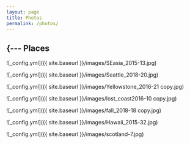 ```yaml
---
layout: page
title: Photos
permalink: /photos/
---
```


{---
Places
---
![_config.yml]({{ site.baseurl }}/images/SEasia_2015-13.jpg)

![_config.yml]({{ site.baseurl }}/images/Seattle_2018-20.jpg)

![_config.yml]({{ site.baseurl }}/images/Yellowstone_2016-21 copy.jpg)

![_config.yml]({{ site.baseurl }}/images/lost_coast2016-10 copy.jpg)

![_config.yml]({{ site.baseurl }}/images/fall_2018-18 copy.jpg)

![_config.yml]({{ site.baseurl }}/images/Hawaii_2015-32.jpg)  

![_config.yml]({{ site.baseurl }}/images/scotland-7.jpg) 
